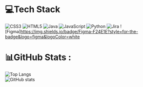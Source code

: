 # 💻Tech Stack
![CSS3](https://img.shields.io/badge/css3-%231572B6.svg?style=for-the-badge&logo=css3&logoColor=white) ![HTML5](https://img.shields.io/badge/html5-%23E34F26.svg?style=for-the-badge&logo=html5&logoColor=white) ![Java](https://img.shields.io/badge/java-%23ED8B00.svg?style=for-the-badge&logo=java&logoColor=white) ![JavaScript](https://img.shields.io/badge/javascript-%23323330.svg?style=for-the-badge&logo=javascript&logoColor=%23F7DF1E) ![Python](https://img.shields.io/badge/python-3670A0?style=for-the-badge&logo=python&logoColor=ffdd54) ![Jira](https://img.shields.io/badge/jira-%230A0FFF.svg?style=for-the-badge&logo=jira&logoColor=white) ![Figma]https://img.shields.io/badge/Figma-F24E1E?style=for-the-badge&logo=figma&logoColor=white
# 📊GitHub Stats :
![Top Langs](https://github-readme-stats.vercel.app/api/top-langs/?username=KRAKENN8&theme=aura_dark&include_all_commits=true&count_private=false&layout=donut)<br/>
![GitHub stats](https://github-readme-stats.vercel.app/api?username=KRAKENN8&theme=aura_dark&show_icons=true)
